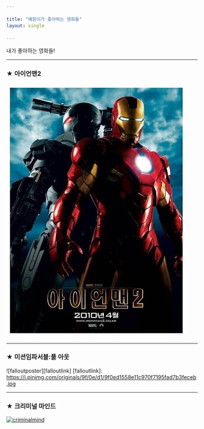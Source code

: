 ```yaml
---

title: "예원이가 좋아하는 영화들"
layout: single 

---
```

내가 좋아하는 영화들!

--- 
### ★ 아이언맨2
![ironmanposter](/assets/images/ironmanposter.jpg)

--- 
### ★ 미션임파서블:폴 아웃

![falloutposter][falloutlink]
[falloutlink]: https://i.pinimg.com/originals/9f/0e/d1/9f0ed1558e11c970f7195fad7b3feceb.jpg

---
### ★ 크리미널 마인드

[![criminalmind](https://dhgywazgeek0d.cloudfront.net/watcha/image/upload/c_fill,h_400,q_80,w_280/v1519807115/amnrcd1vd9vtjow7vmvc.jpg "갓띵작 크리미널 마인드 보러가기")](https://serieson.naver.com/broadcasting/detail.nhn?viewSeq=401027)

